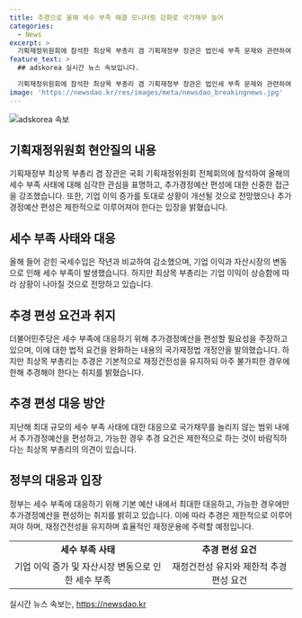 ```yaml
---
title: 추경으로 올해 세수 부족 해결 모니터링 강화로 국가채무 늘어
categories:
  - News
excerpt: >
  기획재정위원회에 참석한 최상목 부총리 겸 기획재정부 장관은 법인세 부족 문제와 관련하여 기업 이익이 늘어나고 있어 상황이 나아질 것으로 전망했다. 그러나 추가경정예산 추진은 제한적이어야 하며, 결과적으로 재정건전성을 유지하면서 불가피한 경우에 한해 추경하도록 했다. 국세수입이 감소한 상황에서 세수 결손에 대한 우려가 제기되고 있지만, 정부는 어렵게 생각하며 대응하고 있다. 추가세입예산에 대한 국가재정법 개정안이 제안되고 있으며, 이에 대한 고민이 필요하다고 말했다.
feature_text: >
  ## adskorea 실시간 뉴스 속보입니다.

  기획재정위원회에 참석한 최상목 부총리 겸 기획재정부 장관은 법인세 부족 문제와 관련하여 기업 이익이 늘어나고 있어 상황이 나아질 것으로 전망했다. 그러나 추가경정예산 추진은 제한적이어야 하며, 결과적으로 재정건전성을 유지하면서 불가피한 경우에 한해 추경하도록 했다. 국세수입이 감소한 상황에서 세수 결손에 대한 우려가 제기되고 있지만, 정부는 어렵게 생각하며 대응하고 있다. 추가세입예산에 대한 국가재정법 개정안이 제안되고 있으며, 이에 대한 고민이 필요하다고 말했다.
image: 'https://newsdao.kr/res/images/meta/newsdao_breakingnews.jpg'
---
```


<p><img src="https://newsdao.kr/res/images/meta/newsdao_breakingnews.jpg" alt="adskorea 속보" /></p>

<h2 data-ke-size="size26">기획재정위원회 현안질의 내용</h2>

<p data-ke-size="size16">기획재정부 최상목 부총리 겸 장관은 국회 기획재정위원회 전체회의에 참석하여 올해의 세수 부족 사태에 대해 심각한 관심을 표명하고, 추가경정예산 편성에 대한 신중한 접근을 강조했습니다. 또한, 기업 이익 증가를 토대로 상황이 개선될 것으로 전망했으나 추가경정예산 편성은 제한적으로 이루어져야 한다는 입장을 밝혔습니다.</p>

<h2 data-ke-size="size26">세수 부족 사태와 대응</h2>

<p data-ke-size="size16">올해 들어 걷힌 국세수입은 작년과 비교하여 감소했으며, 기업 이익과 자산시장의 변동으로 인해 세수 부족이 발생했습니다. 하지만 최상목 부총리는 기업 이익이 상승함에 따라 상황이 나아질 것으로 전망하고 있습니다.</p>

<h2 data-ke-size="size26">추경 편성 요건과 취지</h2>

<p data-ke-size="size16">더불어민주당은 세수 부족에 대응하기 위해 추가경정예산을 편성할 필요성을 주장하고 있으며, 이에 대한 법적 요건을 완화하는 내용의 국가재정법 개정안을 발의했습니다. 하지만 최상목 부총리는 추경은 기본적으로 재정건전성을 유지하되 아주 불가피한 경우에 한해 추경해야 한다는 취지를 밝혔습니다.</p>

<h2 data-ke-size="size26">추경 편성 대응 방안</h2>

<p data-ke-size="size16">지난해 최대 규모의 세수 부족 사태에 대한 대응으로 국가채무를 늘리지 않는 범위 내에서 추가경정예산을 편성하고, 가능한 경우 추경 요건은 제한적으로 하는 것이 바람직하다는 최상목 부총리의 의견이 있습니다.</p>

<h2 data-ke-size="size26">정부의 대응과 입장</h2>

<p data-ke-size="size16">정부는 세수 부족에 대응하기 위해 기본 예산 내에서 최대한 대응하고, 가능한 경우에만 추가경정예산을 편성하는 취지를 밝히고 있습니다. 이에 따라 추경은 제한적으로 이루어져야 하며, 재정건전성을 유지하며 효율적인 재정운용에 주력할 예정입니다.</p>

<table>
  <tr>
    <td style="text-align: center; height: 17px;"><b>세수 부족 사태</b></td>
    <td style="text-align: center; height: 17px;"><b>추경 편성 요건</b></td>
  </tr>
  <tr>
    <td style="text-align: center; height: 17px;">기업 이익 증가 및 자산시장 변동으로 인한 세수 부족</td>
    <td style="text-align: center; height: 17px;">재정건전성 유지와 제한적 추경 편성 요건</td>
  </tr>
</table>

<p data-ke-size="size16"></p>
실시간 뉴스 속보는, <a href="https://newsdao.kr" rel="dofollow">https://newsdao.kr</a>


